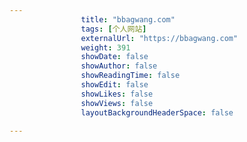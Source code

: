 ---
                title: "bbagwang.com"
                tags: [个人网站]
                externalUrl: "https://bbagwang.com"
                weight: 391
                showDate: false
                showAuthor: false
                showReadingTime: false
                showEdit: false
                showLikes: false
                showViews: false
                layoutBackgroundHeaderSpace: false
                ---


